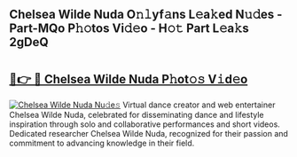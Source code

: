 ## Chelsea Wilde Nuda O𝚗𝚕yf𝚊ns L𝚎a𝚔ed N𝚞𝚍es - Part-MQo P𝚑𝚘tos Vi𝚍𝚎o - H𝚘𝚝 Part L𝚎a𝚔s 2gDeQ

# <h2><a href="http://kfe72m.oniu.top/?m=Chelsea+Wilde+Nuda">🔗👉 🔴 Chelsea Wilde Nuda P𝚑ot𝚘𝚜 V𝚒d𝚎o</a></h2>

[![Chelsea Wilde Nuda Nu𝚍e𝚜](https://i.imgur.com/0qMVB7G.gif)](http://kfe72m.oniu.top/?m=Chelsea+Wilde+Nuda)
Virtual dance creator and web entertainer Chelsea Wilde Nuda, celebrated for disseminating dance and lifestyle inspiration through solo and collaborative performances and short videos. Dedicated researcher Chelsea Wilde Nuda, recognized for their passion and commitment to advancing knowledge in their field.  
